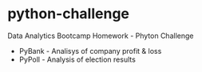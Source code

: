 # python-challenge
Data Analytics Bootcamp Homework - Phyton Challenge
* PyBank - Analisys of company profit & loss
* PyPoll - Analysis of election results
